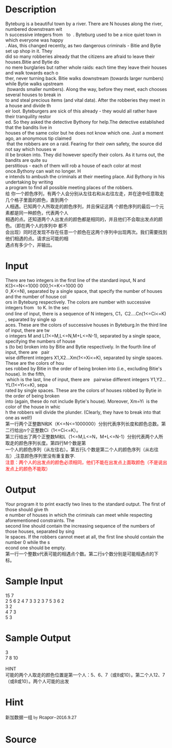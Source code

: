 
# Description

<div class="content"><div>
<div>Byteburg is a beautiful town by a river. There are N houses along the river, numbered downstream wit</div>
<div>h successive integers from   to  . Byteburg used to be a nice quiet town in which everyone was happy</div>
<div>. Alas, this changed recently, as two dangerous criminals - Bitie and Bytie set up shop in it. They </div>
<div>did so many robberies already that the citizens are afraid to leave their houses.Bitie and Bytie do </div>
<div>no mere burglaries but rather whole raids: each time they leave their houses and walk towards each o</div>
<div>ther, never turning back. Bitie walks downstream (towards larger numbers) while Bytie walks upstream</div>
<div> (towards smaller numbers). Along the way, before they meet, each chooses several houses to break in</div>
<div>to and steal precious items (and vital data). After the robberies they meet in a house and divide th</div>
<div>eir loot. Byteburgers are sick of this already - they would all rather have their tranquility restor</div>
<div>ed. So they asked the detective Bythony for help.The detective established that the bandits live in </div>
<div>houses of the same color but he does not know which one. Just a moment ago, an anonymous tip claimed</div>
<div> that the robbers are on a raid. Fearing for their own safety, the source did not say which houses w</div>
<div>ill be broken into. They did however specify their colors. As it turns out, the bandits are quite su</div>
<div>perstitious - each of them will rob a house of each color at most once.Bythony can wait no longer. H</div>
<div>e intends to ambush the criminals at their meeting place. Aid Bythony in his undertaking by writing </div>
<div>a program to find all possible meeting places of the robbers.</div>
<div>给 你一个颜色序列，有两个人会分别从左往右和从右往左走，并在途中任意取走几个格子里面的颜色，直到两个</div>
<div>人相遇。已知两个人所取走的颜色序列，并且保证这两 个颜色序列的最后一个元素都是同一种颜色，代表两个人</div>
<div>相遇的点。还知道两个人出发点的颜色都是相同的，并且他们不会取出发点的颜色。（即在两个人的序列中 都不</div>
<div>会出现）同时还发现不存在任意一个颜色在这两个序列中出现两次。我们需要找到他们相遇的点。请求出可能的相</div>
<div>遇点有多少个，并输出。</div>
<div></div>
</div>
<div></div>
<p></p></div>

# Input

<div class="content"><div>There are two integers in the first line of the standard input, N and K(3&lt;=N&lt;=1000 000,1&lt;=K&lt;=1000 00</div>
<div>0 ,K&lt;=N), separated by a single space, that specify the number of houses and the number of house col</div>
<div>ors in Byteburg respectively. The colors are number with successive integers from   to K. In the sec</div>
<div>ond line of input, there is a sequence of N integers, C1，C2….Cn(1&lt;=Ci&lt;=K) , separated by single sp</div>
<div>aces. These are the colors of successive houses in Byteburg.In the third line of input, there are tw</div>
<div>o integers M and L(1&lt;=M,L&lt;=N,M+L&lt;=N-1), separated by a single space, specifying the numbers of house</div>
<div>s (to be) broken into by Bitie and Bytie respectively. In the fourth line of input, there are   pair</div>
<div>wise different integers X1,X2…Xm(1&lt;=Xi&lt;=K), separated by single spaces. These are the colors of hou</div>
<div>ses robbed by Bitie in the order of being broken into (i.e., excluding Bitie&#39;s house). In the fifth,</div>
<div> which is the last, line of input, there are   pairwise different integers Y1,Y2…YL(1&lt;=Yi&lt;=K), sepa</div>
<div>rated by single spaces. These are the colors of houses robbed by Bytie in the order of being broken </div>
<div>into (again, these do not include Bytie&#39;s house). Moreover, Xm=Yi  is the color of the house in whic</div>
<div>h the robbers will divide the plunder. (Clearly, they have to break into that one as well!)</div>
<div>第一行两个正整数N和K（K&lt;=N&lt;=1000000）分别代表序列长度和颜色总数。第二行给出n个正整数Ci（1&lt;=Ci&lt;=K）。</div>
<div>第三行给出了两个正整数M和L（1&lt;=M,L&lt;=N，M+L&lt;=N-1）分别代表两个人所取走的颜色序列长度。第四行M个数是第</div>
<div>一个人的颜色序列（从左往右）。第五行L个数是第二个人的颜色序列（从右往左）,注意颜色序列里没有重复数字.</div>
<div><span style="color: rgb(255, 0, 0);"><span style="font-family: arial, verdana, helvetica, sans-serif;">注意：两个人的出发点的颜色必须相同，他们不能在出发点上面取颜色（不是说出发点上的颜色不能取）</span></span></div></div>

# Output

<div class="content"><div>Your program it to print exactly two lines to the standard output. The first of those should give th</div>
<div>e number of houses in which the criminals can meet while respecting aforementioned constraints. The </div>
<div>second line should contain the increasing sequence of the numbers of those houses, separated by sing</div>
<div>le spaces. If the robbers cannot meet at all, the first line should contain the number 0 while the s</div>
<div>econd one should be empty.</div>
<div>第一行一个整数s代表可能的相遇点个数。第二行s个数分别是可能相遇点的下标。</div></div>

# Sample Input

<div class="content"><span class="sampledata">15 7<br/>
2 5 6 2 4 7 3 3 2 3 7 5 3 6 2<br/>
3 2<br/>
4 7 3<br/>
5 3</span></div>

# Sample Output

<div class="content"><span class="sampledata">3<br/>
7 8 10<br/>
<br/>
HINT<br/>
可能的两个人取走的颜色位置是第一个人：5、6、7（或8或10）。第二个人12、7（或8或10）。两个人可能的出发<br/>
</span></div>

# Hint

<div class="content"><p></p><p style="line-height: 23.8px;" class="MsoNormal"><font face="宋体">新加数据一组 by </font><span style="font-family: Helvetica, &#39;Microsoft Yahei&#39;, verdana; font-size: 14px; line-height: 15.549334526062px;">Rcapor--2016.9.27</span></p><p></p></div>

# Source

<div class="content"><p><a href="problemset.php?search="></a></p></div>

